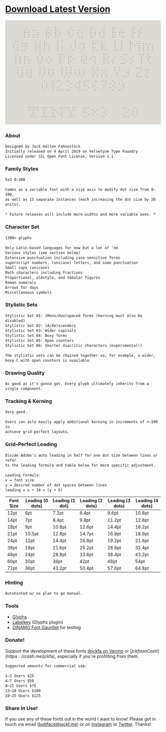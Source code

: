 # [Download Latest Version](https://github.com/jckfa/tinyfonts/archive/master.zip)

![Basic Character Set](/documentation/basic_char_set.gif "Basic Character Set")

### About
```
Designed by Jack Halten Fahnestock
Initially released on 4 April 2019 on Velvetyne Type Foundry
Licensed under SIL Open Font License, Version 1.1
```

### Family Styles
```
5x3 0–300

Comes as a variable font with a size axis to modify dot size from 0—300, 
as well as 15 separate instances (each increasing the dot size by 20 units).

* Future releases will include more widths and more variable axes. *
```

### Character Set
```
1300+ glyphs

Only Latin-based languages for now but a lot of ’em
Various styles (see section below)
Extensive punctuation including case-sensitive forms
superscript numbers, (unicase) letters, and some punctuation
Small caps (unicase)
Math characters including fractions
Proportional, oldstyle, and tabular figures
Roman numerals
Arrows for days
Miscellaneous symbols
```

### Stylistic Sets
```
Stylistic Set 01: (Mono/duo)spaced forms (kerning must also be disabled)
Stylistic Set 02: (A/de)scenders
Stylistic Set 03: Wider capitals
Stylistic Set 04: Boxy forms
Stylistic Set 05: Open counters
Stylistic Set 06: Shorter diacritic characters (experimental!)

The stylistic sets can be chained together so, for example, a wider, 
boxy C with open counters is available.
```

### Drawing Quality
```
As good as it's gonna get. Every glyph ultimately inherits from a single component.
```

### Tracking & Kerning
```
Very good.

Users can aslo easily apply additional kerning in increments of +−100 to 
achieve grid-perfect layouts.
```

### Grid-Perfect Leading
```
Divide Adobe's auto leading in half for one dot size between lines or refer 
to the leading formula and table below for more specific adjustment.

Leading Formula:
x = font size
y = desired number of dot spaces between lines
leading = x ÷ 10 × (y + 5)
```
| Font Size | Leading (0 dots) | Leading (1 dot) | Leading (2 dots) | Leading (3 dots) | Leading (4 dots) |
| --------- | ---------------- | --------------- | ---------------- | ---------------- | ---------------- |
| 12pt      | 6pt              | 7.2pt           | 8.4pt            | 9.6pt            | 10.8pt           |
| 14pt      | 7pt              | 8.4pt           | 9.8pt            | 11.2pt           | 12.6pt           |
| 18pt      | 9pt              | 10.8pt          | 12.6pt           | 14.4pt           | 16.2pt           |
| 21pt      | 10.5pt           | 12.6pt          | 14.7pt           | 16.8pt           | 18.9pt           |
| 24pt      | 12pt             | 14.4pt          | 16.8pt           | 19.2pt           | 21.6pt           |
| 36pt      | 18pt             | 21.6pt          | 25.2pt           | 28.8pt           | 32.4pt           |
| 48pt      | 24pt             | 28.8pt          | 33.6pt           | 38.4pt           | 43.2pt           |
| 60pt      | 30pt             | 36pt            | 42pt             | 48pt             | 54pt             |
| 72pt      | 36pt             | 43.2pt          | 50.4pt           | 57.6pt           | 64.8pt           |

### Hinting
```
Autohinted w/ no plan to go manual.
```

### Tools
- [Glyphs](https://glyphsapp.com/)
- [Labelkey](https://github.com/RobertPratley/labelKey) (Glyphs plugin)
- [DINAMO Font Gauntlet](https://dinamodarkroom.com/) for testing

### Donate!
Support the development of these fonts [@jckfa on Venmo](https://venmo.com/jckfa) or [$jckfa on Cash](https://cash.me/$jckfa), especially if you're profitting from them.
```
Suggested amounts for commercial use:

1–3 Users $25
4–7 Users $50
8–12 Users $75
13–18 Users $100
19–25 Users $125

```

### Share In Use!
If you use any of these fonts out in the world I want to know! Please get in touch via email (buttface@jackf.me) or on [Instagram](https://instagram.com/jckfa) or [Twitter](https://twitter.com/jckfa). Thanks!
